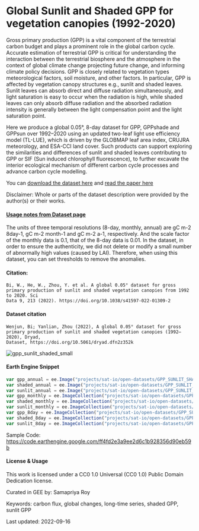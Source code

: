 # Global Sunlit and Shaded GPP for vegetation canopies (1992-2020)

Gross primary production (GPP) is a vital component of the terrestrial carbon budget and plays a prominent role in the global carbon cycle. Accurate estimation of terrestrial GPP is critical for understanding the interaction between the terrestrial biosphere and the atmosphere in the context of global climate change projecting future change, and informing climate policy decisions. GPP is closely related to vegetation types meteorological factors, soil moisture, and other factors. In particular, GPP is affected by vegetation canopy structures e.g., sunlit and shaded leaves. Sunlit leaves can absorb direct and diffuse radiation simultaneously, and light saturation is easy to occur when the radiation is high, while shaded leaves can only absorb diffuse radiation and the absorbed radiation intensity is generally between the light compensation point and the light saturation point.

Here we produce a global 0.05°, 8-day dataset for GPP, GPPshade and GPPsun over 1992–2020 using an updated two-leaf light use efficiency model (TL-LUE), which is driven by the GLOBMAP leaf area index, CRUJRA meteorology, and ESA-CCI land cover. Such products can support exploring the similarities and differences of sunlit and shaded leaves contributing to GPP or SIF (Sun induced chlorophyll fluorescence), to further excavate the interior ecological mechanism of different carbon cycle processes and advance carbon cycle modelling.

You can [download the dataset here](https://datadryad.org/stash/dataset/doi:10.5061/dryad.dfn2z352k) and [read the paper here](https://www.nature.com/articles/s41597-022-01309-2)

Disclaimer: Whole or parts of the dataset description were provided by the author(s) or their works.

#### [Usage notes from Dataset page](https://datadryad.org/stash/dataset/doi:10.5061/dryad.dfn2z352k)

The units of three temporal resolutions (8-day, monthly, annual) are gC m-2 8day-1, gC m-2 month-1 and gC m-2 a-1, respectively. And the scale factor of the monthly data is 0.1, that of the 8-day data is 0.01. In the dataset, in order to ensure the authenticity, we did not delete or modify a small number of abnormally high values (caused by LAI). Therefore, when using this dataset, you can set thresholds to remove the anomalies.

#### Citation:

```
Bi, W., He, W., Zhou, Y. et al. A global 0.05° dataset for gross primary production of sunlit and shaded vegetation canopies from 1992 to 2020. Sci
Data 9, 213 (2022). https://doi.org/10.1038/s41597-022-01309-2
```

#### Dataset citation

```
Wenjun, Bi; Yanlian, Zhou (2022), A global 0.05° dataset for gross primary production of sunlit and shaded vegetation canopies (1992–2020), Dryad,
Dataset, https://doi.org/10.5061/dryad.dfn2z352k
```

![gpp_sunlit_shaded_small](https://user-images.githubusercontent.com/6677629/190882975-7f6e0358-f6bf-4417-8942-32fc24fcc03d.gif)

#### Earth Engine Snippet

```js
var gpp_annual = ee.Image("projects/sat-io/open-datasets/GPP_SUNLIT_SHADED/gpp_yearly/GPP_v21_2020");
var shaded_annual = ee.Image("projects/sat-io/open-datasets/GPP_SUNLIT_SHADED/shaded_yearly/Shade_GPP_v21_2020");
var sunlit_annual = ee.Image("projects/sat-io/open-datasets/GPP_SUNLIT_SHADED/sunlit_yearly/Sun_GPP_v21_2020");
var gpp_monthly = ee.ImageCollection("projects/sat-io/open-datasets/GPP_SUNLIT_SHADED/gpp_monthly");
var shaded_monthly = ee.ImageCollection("projects/sat-io/open-datasets/GPP_SUNLIT_SHADED/shaded_monthly");
var sunlit_monthly = ee.ImageCollection("projects/sat-io/open-datasets/GPP_SUNLIT_SHADED/sunlit_monthly");
var gpp_8day = ee.ImageCollection("projects/sat-io/open-datasets/GPP_SUNLIT_SHADED/gpp_8day");
var shaded_8day = ee.ImageCollection("projects/sat-io/open-datasets/GPP_SUNLIT_SHADED/shaded_8day");
var sunlit_8day = ee.ImageCollection("projects/sat-io/open-datasets/GPP_SUNLIT_SHADED/sunlit_8day");
```

Sample Code: https://code.earthengine.google.com/ff4fd2e3a9ee2d6c1b928356d90eb59b

#### License & Usage

This work is licensed under a CC0 1.0 Universal (CC0 1.0) Public Domain Dedication license.

Curated in GEE by: Samapriya Roy

Keywords: carbon flux, global changes, long-time series, shaded GPP, sunlit GPP

Last updated: 2022-09-16
